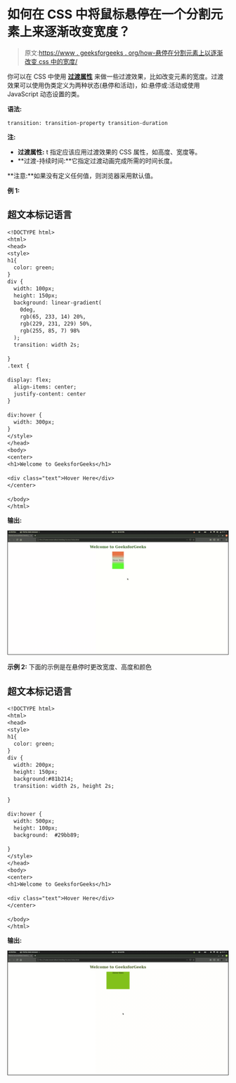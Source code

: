 # 如何在 CSS 中将鼠标悬停在一个分割元素上来逐渐改变宽度？

> 原文:[https://www . geeksforgeeks . org/how-悬停在分割元素上以逐渐改变 css 中的宽度/](https://www.geeksforgeeks.org/how-hovering-over-a-division-element-to-gradually-change-the-width-in-css/)

你可以在 CSS 中使用 [**过渡属性**](https://www.geeksforgeeks.org/css-transition-property/) 来做一些过渡效果，比如改变元素的宽度。过渡效果可以使用伪类定义为两种状态(悬停和活动)，如:悬停或:活动或使用 JavaScript 动态设置的类。

**语法:**

```
transition: transition-property transition-duration
```

**注:**

*   **过渡属性:** t 指定应该应用过渡效果的 CSS 属性，如高度、宽度等。
*   **过渡-持续时间:**它指定过渡动画完成所需的时间长度。

**注意:**如果没有定义任何值，则浏览器采用默认值。

**例 1:**

## 超文本标记语言

```
<!DOCTYPE html>
<html>
<head>
<style> 
h1{
  color: green;
}
div {
  width: 100px;
  height: 150px;
  background: linear-gradient(
    0deg,
    rgb(65, 233, 14) 20%,
    rgb(229, 231, 229) 50%,
    rgb(255, 85, 7) 98%
  );
  transition: width 2s;

}
.text {

display: flex;
  align-items: center;
  justify-content: center 
}

div:hover {
  width: 300px;
}
</style>
</head>
<body>
<center>
<h1>Welcome to GeeksforGeeks</h1>

<div class="text">Hover Here</div>
</center>

</body>
</html>
```

**输出:**

![](img/0094d6da764f6cdd05c942fbcaa20ab1.png)

**示例 2:** 下面的示例是在悬停时更改宽度、高度和颜色

## 超文本标记语言

```
<!DOCTYPE html>
<html>
<head>
<style> 
h1{
  color: green;
}
div {
  width: 200px;
  height: 150px;
  background:#81b214;
  transition: width 2s, height 2s;

}

div:hover {
  width: 500px;
  height: 100px;
  background:  #29bb89;

}
</style>
</head>
<body>
<center>
<h1>Welcome to GeeksforGeeks</h1>

<div class="text">Hover Here</div>
</center>

</body>
</html>
```

**输出:**

![](img/f18c27dfd7035a7e9debac45e0d994cf.png)